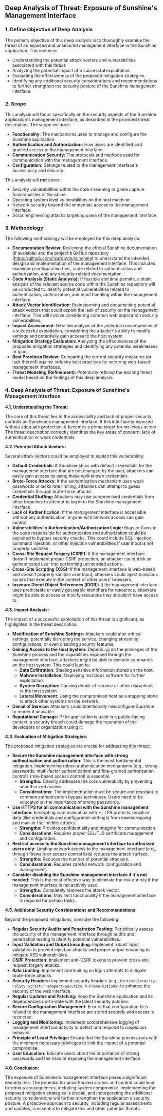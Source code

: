 ## Deep Analysis of Threat: Exposure of Sunshine's Management Interface

### 1. Define Objective of Deep Analysis

The primary objective of this deep analysis is to thoroughly examine the threat of an exposed and unsecured management interface in the Sunshine application. This includes:

*   Understanding the potential attack vectors and vulnerabilities associated with this threat.
*   Analyzing the potential impact of a successful exploitation.
*   Evaluating the effectiveness of the proposed mitigation strategies.
*   Identifying any additional security considerations and recommendations to further strengthen the security posture of the Sunshine management interface.

### 2. Scope

This analysis will focus specifically on the security aspects of the Sunshine application's management interface, as described in the provided threat description. The scope includes:

*   **Functionality:**  The mechanisms used to manage and configure the Sunshine application.
*   **Authentication and Authorization:** How users are identified and granted access to the management interface.
*   **Communication Security:**  The protocols and methods used for communication with the management interface.
*   **Configuration:**  Settings related to the management interface's accessibility and security.

This analysis will **not** cover:

*   Security vulnerabilities within the core streaming or game capture functionalities of Sunshine.
*   Operating system level vulnerabilities on the host machine.
*   Network security beyond the immediate access to the management interface.
*   Social engineering attacks targeting users of the management interface.

### 3. Methodology

The following methodology will be employed for this deep analysis:

*   **Documentation Review:**  Reviewing the official Sunshine documentation (if available) and the project's GitHub repository (https://github.com/lizardbyte/sunshine) to understand the intended design and implementation of the management interface. This includes examining configuration files, code related to authentication and authorization, and any security-related documentation.
*   **Code Analysis (Static Analysis):**  If feasible and time permits, a static analysis of the relevant source code within the Sunshine repository will be conducted to identify potential vulnerabilities related to authentication, authorization, and input handling within the management interface.
*   **Attack Vector Identification:**  Brainstorming and documenting potential attack vectors that could exploit the lack of security on the management interface. This will involve considering common web application security vulnerabilities.
*   **Impact Assessment:**  Detailed analysis of the potential consequences of a successful exploitation, considering the attacker's ability to modify settings and potentially gain access to the host system.
*   **Mitigation Strategy Evaluation:**  Analyzing the effectiveness of the proposed mitigation strategies and identifying any potential weaknesses or gaps.
*   **Best Practices Review:**  Comparing the current security measures (or lack thereof) against industry best practices for securing web-based management interfaces.
*   **Threat Modeling (Refinement):**  Potentially refining the existing threat model based on the findings of this deep analysis.

### 4. Deep Analysis of Threat: Exposure of Sunshine's Management Interface

**4.1. Understanding the Threat:**

The core of this threat lies in the accessibility and lack of proper security controls on Sunshine's management interface. If this interface is exposed without adequate protection, it becomes a prime target for malicious actors. The threat description correctly identifies the key areas of concern: lack of authentication or weak credentials.

**4.2. Potential Attack Vectors:**

Several attack vectors could be employed to exploit this vulnerability:

*   **Default Credentials:** If Sunshine ships with default credentials for the management interface that are not changed by the user, attackers can easily gain access by using these well-known credentials.
*   **Brute-Force Attacks:** If the authentication mechanism uses weak passwords or lacks rate limiting, attackers can attempt to guess credentials through brute-force attacks.
*   **Credential Stuffing:** Attackers may use compromised credentials from other breaches to attempt to log in to the Sunshine management interface.
*   **Lack of Authentication:** If the management interface is accessible without any authentication, anyone with network access can gain control.
*   **Vulnerabilities in Authentication/Authorization Logic:**  Bugs or flaws in the code responsible for authentication and authorization could be exploited to bypass security checks. This could include SQL injection, command injection, or other injection vulnerabilities if user input is not properly sanitized.
*   **Cross-Site Request Forgery (CSRF):** If the management interface doesn't implement proper CSRF protection, an attacker could trick an authenticated user into performing unintended actions.
*   **Cross-Site Scripting (XSS):** If the management interface is web-based and doesn't properly sanitize user input, attackers could inject malicious scripts that execute in the context of other users' browsers.
*   **Insecure Direct Object References (IDOR):**  If the management interface uses predictable or easily guessable identifiers for resources, attackers might be able to access or modify resources they shouldn't have access to.

**4.3. Impact Analysis:**

The impact of a successful exploitation of this threat is significant, as highlighted in the threat description:

*   **Modification of Sunshine Settings:** Attackers could alter critical settings, potentially disrupting the service, changing streaming configurations, or even disabling security features.
*   **Gaining Access to the Host System:** Depending on the privileges of the Sunshine process and the capabilities exposed through the management interface, attackers might be able to execute commands on the host system. This could lead to:
    *   **Data Exfiltration:** Stealing sensitive information stored on the host.
    *   **Malware Installation:** Deploying malicious software for further exploitation.
    *   **System Disruption:** Causing denial-of-service or other disruptions to the host system.
    *   **Lateral Movement:** Using the compromised host as a stepping stone to attack other systems on the network.
*   **Denial of Service:** Attackers could intentionally misconfigure Sunshine to render it unusable.
*   **Reputational Damage:** If the application is used in a public-facing context, a security breach could damage the reputation of the developers or organization using it.

**4.4. Evaluation of Mitigation Strategies:**

The proposed mitigation strategies are crucial for addressing this threat:

*   **Secure the Sunshine management interface with strong authentication and authorization:** This is the most fundamental mitigation. Implementing robust authentication mechanisms (e.g., strong passwords, multi-factor authentication) and fine-grained authorization controls (role-based access control) is essential.
    *   **Strengths:** Directly addresses the core vulnerability by preventing unauthorized access.
    *   **Considerations:**  The implementation must be secure and resistant to common authentication bypass techniques. Users need to be educated on the importance of strong passwords.
*   **Use HTTPS for all communication with the Sunshine management interface:** Encrypting communication with HTTPS protects sensitive data (like credentials and configuration settings) from eavesdropping and man-in-the-middle attacks.
    *   **Strengths:**  Provides confidentiality and integrity for communication.
    *   **Considerations:**  Requires proper SSL/TLS certificate management and configuration.
*   **Restrict access to the Sunshine management interface to authorized users only:** Limiting network access to the management interface (e.g., through firewalls or access control lists) reduces the attack surface.
    *   **Strengths:**  Reduces the number of potential attackers.
    *   **Considerations:**  Requires careful network configuration and management.
*   **Consider disabling the Sunshine management interface if it's not needed:** This is the most effective way to eliminate the risk entirely if the management interface is not actively used.
    *   **Strengths:**  Completely removes the attack vector.
    *   **Considerations:**  May limit functionality if the management interface is required for certain tasks.

**4.5. Additional Security Considerations and Recommendations:**

Beyond the proposed mitigations, consider the following:

*   **Regular Security Audits and Penetration Testing:**  Periodically assess the security of the management interface through audits and penetration testing to identify potential vulnerabilities.
*   **Input Validation and Output Encoding:**  Implement robust input validation to prevent injection attacks and proper output encoding to mitigate XSS vulnerabilities.
*   **CSRF Protection:** Implement anti-CSRF tokens to prevent cross-site request forgery attacks.
*   **Rate Limiting:** Implement rate limiting on login attempts to mitigate brute-force attacks.
*   **Security Headers:** Implement security headers (e.g., `Content-Security-Policy`, `Strict-Transport-Security`, `X-Frame-Options`) to enhance the security of the web interface.
*   **Regular Updates and Patching:** Keep the Sunshine application and its dependencies up-to-date with the latest security patches.
*   **Secure Configuration Management:**  Ensure that configuration files related to the management interface are stored securely and access is restricted.
*   **Logging and Monitoring:** Implement comprehensive logging of management interface activity to detect and respond to suspicious behavior.
*   **Principle of Least Privilege:** Ensure that the Sunshine process runs with the minimum necessary privileges to limit the impact of a potential compromise.
*   **User Education:** Educate users about the importance of strong passwords and the risks of exposing the management interface.

**4.6. Conclusion:**

The exposure of Sunshine's management interface poses a significant security risk. The potential for unauthorized access and control could lead to serious consequences, including system compromise. Implementing the proposed mitigation strategies is crucial, and incorporating the additional security considerations will further strengthen the application's security posture. A proactive approach to security, including regular assessments and updates, is essential to mitigate this and other potential threats.